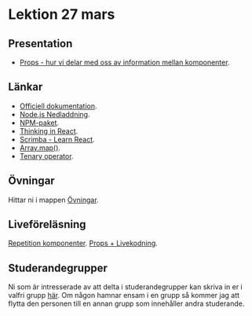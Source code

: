 # Lektion 27 mars

## Presentation
- [Props - hur vi delar med oss av information mellan komponenter](https://docs.google.com/presentation/d/10zFdubF-2CyA1_8Uy3tOG4MhCX87Gx0g/edit?usp=sharing&ouid=117251319654116712560&rtpof=true&sd=true).

## Länkar
- [Officiell dokumentation](https://reactjs.org/).
- [Node.js Nedladdning](https://nodejs.org/en/download).
- [NPM-paket](https://www.npmjs.com/).
- [Thinking in React](https://reactjs.org/docs/thinking-in-react.html).
- [Scrimba - Learn React](https://scrimba.com/learn/learnreact).
- [Array.map()](https://developer.mozilla.org/en-US/docs/Web/JavaScript/Reference/Global_Objects/Array/map).
- [Tenary operator](https://developer.mozilla.org/en-US/docs/Web/JavaScript/Reference/Operators/Conditional_Operator).

## Övningar
Hittar ni i mappen [Övningar](https://github.com/Santosnr6/lektion_27_mars/tree/main/%C3%96vningar).

## Liveföreläsning
[Repetition komponenter](https://vimeo.com/927970864/83a414df06?share=copy).
[Props + Livekodning](https://vimeo.com/927971001/9b151b439d?share=copy).

## Studerandegrupper
Ni som är intresserade av att delta i studerandegrupper kan skriva in er i valfri grupp [här](https://docs.google.com/document/d/179YYbPcJSsOzk_GbDWZUCH55reVrCRdyAnLf8lafguY/edit?usp=sharing). Om någon hamnar ensam i en grupp så kommer jag att flytta den personen till en annan grupp som innehåller andra studerande.
